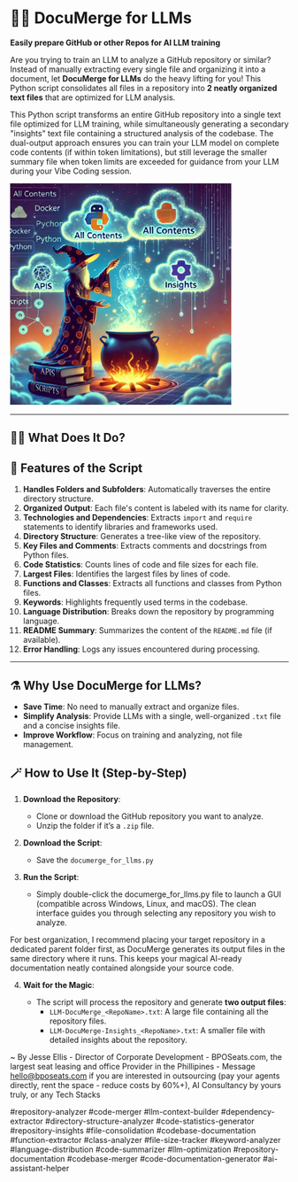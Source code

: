 # 💭🧪  DocuMerge for LLMs 

 **Easily prepare GitHub or other Repos for AI LLM training**

Are you trying to train an LLM to analyze a GitHub repository or similar? Instead of manually extracting every single file and organizing it into a document, let **DocuMerge for LLMs** do the heavy lifting for you! This Python script consolidates all files in a repository into **2 neatly organized text files** that are optimized for LLM analysis. 

This Python script transforms an entire GitHub repository into a single text file optimized for LLM training, while simultaneously generating a secondary "insights" text file containing a structured analysis of the codebase. The dual-output approach ensures you can train your LLM model on complete code contents (if within token limitations), but still leverage the smaller summary file when token limits are exceeded for guidance from your LLM during your Vibe Coding session. 

<img src="Insights Wizard.jpg" alt="DocuMerge Wizard" width="400">

---

## 🧙‍♂️ What Does It Do?

## 📜 Features of the Script

1. **Handles Folders and Subfolders**: Automatically traverses the entire directory structure.
2. **Organized Output**: Each file's content is labeled with its name for clarity.
3. **Technologies and Dependencies**: Extracts `import` and `require` statements to identify libraries and frameworks used.
4. **Directory Structure**: Generates a tree-like view of the repository.
5. **Key Files and Comments**: Extracts comments and docstrings from Python files.
6. **Code Statistics**: Counts lines of code and file sizes for each file.
7. **Largest Files**: Identifies the largest files by lines of code.
8. **Functions and Classes**: Extracts all functions and classes from Python files.
9. **Keywords**: Highlights frequently used terms in the codebase.
10. **Language Distribution**: Breaks down the repository by programming language.
11. **README Summary**: Summarizes the content of the `README.md` file (if available).
12. **Error Handling**: Logs any issues encountered during processing.

---

## ⚗️  Why Use DocuMerge for LLMs?

- **Save Time**: No need to manually extract and organize files.
- **Simplify Analysis**: Provide LLMs with a single, well-organized `.txt` file and a concise insights file.
- **Improve Workflow**: Focus on training and analyzing, not file management.


## 🪄 How to Use It (Step-by-Step)

1. **Download the Repository**:
   - Clone or download the GitHub repository you want to analyze.
   - Unzip the folder if it’s a `.zip` file.

2. **Download the Script**:
   - Save the `documerge_for_llms.py`
     
3. **Run the Script**:
   - Simply double-click the documerge_for_llms.py file to launch a GUI (compatible across Windows, Linux, and macOS). The clean interface guides you through selecting any repository you wish to analyze.

For best organization, I recommend placing your target repository in a dedicated parent folder first, as DocuMerge generates its output files in the same directory where it runs. This keeps your magical AI-ready documentation neatly contained alongside your source code.

4. **Wait for the Magic**: 

   - The script will process the repository and generate **two output files**:
     - `LLM-DocuMerge_<RepoName>.txt`: A large file containing all the repository files.
     - `LLM-DocuMerge-Insights_<RepoName>.txt`: A smaller file with detailed insights about the repository.




 ~ By Jesse Ellis - Director of Corporate Development - BPOSeats.com, the largest seat leasing and office Provider in the Phillipines - Message hello@bposeats.com if you are interested in outsourcing (pay your agents directly, rent the space - reduce costs by 60%+), AI Consultancy by yours truly, or any Tech Stacks

#repository-analyzer #code-merger #llm-context-builder #dependency-extractor #directory-structure-analyzer #code-statistics-generator #repository-insights #file-consolidation #codebase-documentation #function-extractor #class-analyzer #file-size-tracker #keyword-analyzer #language-distribution #code-summarizer #llm-optimization #repository-documentation #codebase-merger #code-documentation-generator #ai-assistant-helper
